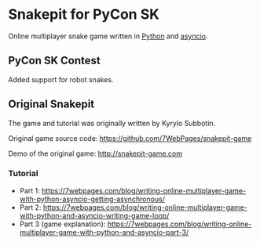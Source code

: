 # Snakepit for PyCon SK

Online multiplayer snake game written in [Python](https://www.python.org/) and [asyncio](https://docs.python.org/3/library/asyncio.html).


## PyCon SK Contest

Added support for robot snakes.


## Original Snakepit

The game and tutorial was originally written by Kyrylo Subbotin.

Original game source code: https://github.com/7WebPages/snakepit-game

Demo of the original game: http://snakepit-game.com

### Tutorial

- Part 1: https://7webpages.com/blog/writing-online-multiplayer-game-with-python-asyncio-getting-asynchronous/
- Part 2: https://7webpages.com/blog/writing-online-multiplayer-game-with-python-and-asyncio-writing-game-loop/
- Part 3 (game explanation): https://7webpages.com/blog/writing-online-multiplayer-game-with-python-and-asyncio-part-3/
